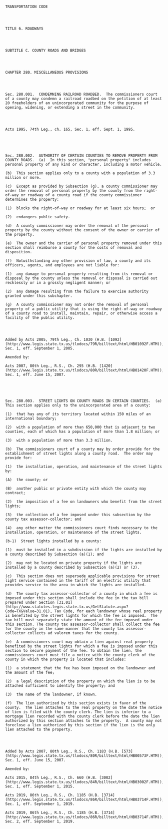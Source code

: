 ﻿
    
    
    	
    					
    
    
    TRANSPORTATION CODE
    
      
    
    
    TITLE 6. ROADWAYS
    
      
    
    
    SUBTITLE C. COUNTY ROADS AND BRIDGES
    
      
    
    
    CHAPTER 280. MISCELLANEOUS PROVISIONS
    
      
    
    
    Sec. 280.001.  CONDEMNING RAILROAD ROADBED.  The commissioners court of a county may condemn a railroad roadbed on the petition of at least 20 freeholders of an unincorporated community for the purpose of opening, widening, or extending a street in the community.
    
    
    
    
    Acts 1995, 74th Leg., ch. 165, Sec. 1, eff. Sept. 1, 1995.
    
    
    
    
    
    Sec. 280.002.  AUTHORITY OF CERTAIN COUNTIES TO REMOVE PROPERTY FROM COUNTY ROADS.  (a)  In this section, "personal property" includes personal property of any kind or character, including a motor vehicle.
    
    (b)  This section applies only to a county with a population of 3.3 million or more.
    
    (c)  Except as provided by Subsection (g), a county commissioner may order the removal of personal property by the county from the right-of-way or roadway of a county road if the county commissioner determines the property:
    
    (1)  blocks the right-of-way or roadway for at least six hours;  or
    
    (2)  endangers public safety.
    
    (d)  A county commissioner may order the removal of the personal property by the county without the consent of the owner or carrier of the property.
    
    (e)  The owner and the carrier of personal property removed under this section shall reimburse a county for the costs of removal and disposition.
    
    (f)  Notwithstanding any other provision of law, a county and its officers, agents, and employees are not liable for:
    
    (1)  any damage to personal property resulting from its removal or disposal by the county unless the removal or disposal is carried out recklessly or in a grossly negligent manner; or
    
    (2)  any damage resulting from the failure to exercise authority granted under this subchapter.
    
    (g)  A county commissioner may not order the removal of personal property of a public utility that is using the right-of-way or roadway of a county road to install, maintain, repair, or otherwise access a facility of the public utility.
    
    
    
    
    Added by Acts 2005, 79th Leg., Ch. 1030 (H.B. [1092](http://www.legis.state.tx.us/tlodocs/79R/billtext/html/HB01092F.HTM)), Sec. 1, eff. September 1, 2005.
    
    Amended by: 
    
    Acts 2007, 80th Leg., R.S., Ch. 295 (H.B. [1420](http://www.legis.state.tx.us/tlodocs/80R/billtext/html/HB01420F.HTM)), Sec. 1, eff. June 15, 2007.
    
    
    
    
    
    Sec. 280.003.  STREET LIGHTS ON COUNTY ROADS IN CERTAIN COUNTIES.  (a)  This section applies only to the unincorporated area of a county:
    
    (1)  that has any of its territory located within 150 miles of an international boundary;
    
    (2)  with a population of more than 650,000 that is adjacent to two counties, each of which has a population of more than 1.8 million; or
    
    (3)  with a population of more than 3.3 million.
    
    (b)  The commissioners court of a county may by order provide for the establishment of street lights along a county road.  The order may provide for:
    
    (1)  the installation, operation, and maintenance of the street lights by:
    
    (A)  the county; or
    
    (B)  another public or private entity with which the county may contract;
    
    (2)  the imposition of a fee on landowners who benefit from the street lights;
    
    (3)  the collection of a fee imposed under this subsection by the county tax assessor-collector; and
    
    (4)  any other matter the commissioners court finds necessary to the installation, operation, or maintenance of the street lights.
    
    (b-1)  Street lights installed by a county:
    
    (1)  must be installed in a subdivision if the lights are installed by a county described by Subsection (a)(1); and
    
    (2)  may not be located on private property if the lights are installed by a county described by Subsection (a)(2) or (3).
    
    (c)  This section does not supersede applicable provisions for street light service contained in the tariff of an electric utility that provides service to the area in which the lights are installed.
    
    (d)  The county tax assessor-collector of a county in which a fee is imposed under this section shall include the fee in the tax bill prepared under Section [31.01](http://www.statutes.legis.state.tx.us/GetStatute.aspx?Code=TX&Value=31.01), Tax Code, for each landowner whose real property is benefited by the street lights for which the fee is imposed.  The tax bill must separately state the amount of the fee imposed under this section. The county tax assessor-collector shall collect the fee for the county in the same manner that the county tax assessor-collector collects ad valorem taxes for the county.
    
    (e)  A commissioners court may obtain a lien against real property benefited by the street lights for which a fee is imposed under this section to secure payment of the fee. To obtain the lien, the commissioners court must file a notice with the county clerk of the county in which the property is located that includes:
    
    (1)  a statement that the fee has been imposed on the landowner and the amount of the fee;
    
    (2)  a legal description of the property on which the lien is to be attached sufficient to identify the property; and
    
    (3)  the name of the landowner, if known.
    
    (f)  The lien authorized by this section exists in favor of the county.  The lien attaches to the real property on the date the notice of lien is filed with the county clerk. The lien is inferior to a mortgage lien recorded with the county clerk before the date the lien authorized by this section attaches to the property.  A county may not foreclose a lien authorized by this section if the lien is the only lien attached to the property.
    
    
    
    
    Added by Acts 2007, 80th Leg., R.S., Ch. 1183 (H.B. [573](http://www.legis.state.tx.us/tlodocs/80R/billtext/html/HB00573F.HTM)), Sec. 1, eff. June 15, 2007.
    
    Amended by: 
    
    Acts 2015, 84th Leg., R.S., Ch. 660 (H.B. [3002](http://www.legis.state.tx.us/tlodocs/84R/billtext/html/HB03002F.HTM)), Sec. 1, eff. September 1, 2015.
    
    Acts 2019, 86th Leg., R.S., Ch. 1185 (H.B. [3714](http://www.legis.state.tx.us/tlodocs/86R/billtext/html/HB03714F.HTM)), Sec. 1, eff. September 1, 2019.
    
    Acts 2019, 86th Leg., R.S., Ch. 1185 (H.B. [3714](http://www.legis.state.tx.us/tlodocs/86R/billtext/html/HB03714F.HTM)), Sec. 2, eff. September 1, 2019.
    
    
    
    
    				
